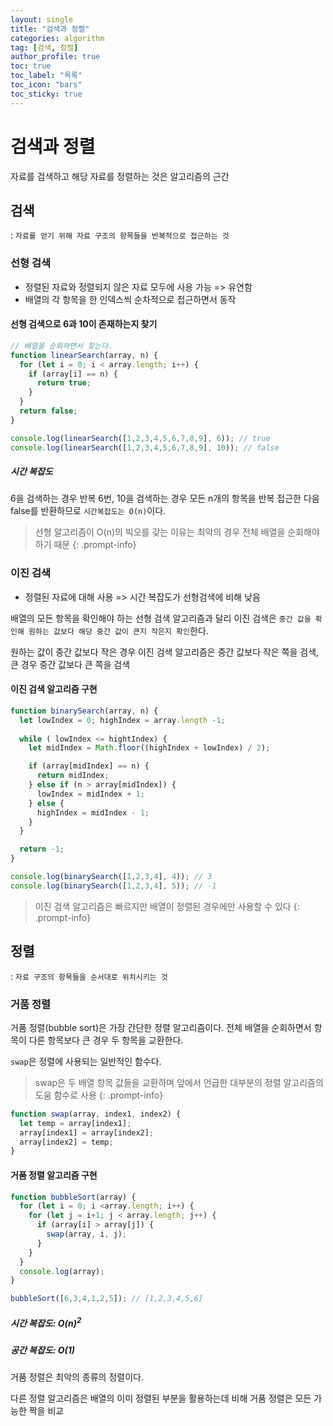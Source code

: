 ```yaml
---
layout: single
title: "검색과 정렬"
categories: algorithm
tag: [검색, 정렬]
author_profile: true
toc: true
toc_label: "목록"
toc_icon: "bars"
toc_sticky: true
---
```


# 검색과 정렬

자료를 검색하고 해당 자료를 정렬하는 것은 알고리즘의 근간

## 검색 
:  `자료를 얻기 위해 자료 구조의 항목들을 반복적으로 접근하는 것`


### 선형 검색
- 정렬된 자료와 정렬되지 않은 자료 모두에 사용 가능 => 유연함
- 배열의 각 항목을 한 인덱스씩 순차적으로 접근하면서 동작

#### 선형 검색으로 6과 10이 존재하는지 찾기 

```javascript
// 배열을 순회하면서 찾는다.
function linearSearch(array, n) {
  for (let i = 0; i < array.length; i++) {
    if (array[i] == n) {
      return true;
    }
  }
  return false;
}

console.log(linearSearch([1,2,3,4,5,6,7,8,9], 6)); // true
console.log(linearSearch([1,2,3,4,5,6,7,8,9], 10)); // false
```
##### 시간 복잡도
6을 검색하는 경우 반복 6번, 10을 검색하는 경우 모든 n개의 항목을 반복 접근한 다음 false를 반환하므로 `시간복잡도는 O(n)`이다.

>선형 알고리즘이 O(n)의 빅오를 갖는 이유는 최악의 경우 전체 배열을 순회해야하기 때문
{: .prompt-info}

### 이진 검색
- 정렬된 자료에 대해 사용 => 시간 복잡도가 선형검색에 비해 낮음


배열의 모든 항목을 확인해야 하는 선형 검색 알고리즘과 달리 이진 검색은 `중간 값을 확인해 원하는 값보다 해당 중간 값이 큰지 작은지 확인`한다.

원하는 값이 중간 값보다 작은 경우 이진 검색 알고리즘은 중간 값보다 작은 쪽을 검색, 큰 경우 중간 값보다 큰 쪽을 검색

#### 이진 검색 알고리즘 구현

```javascript
function binarySearch(array, n) {
  let lowIndex = 0; highIndex = array.length -1;
  
  while ( lowIndex <= hightIndex) {
    let midIndex = Math.floor((highIndex + lowIndex) / 2);

    if (array[midIndex] == n) {
      return midIndex;
    } else if (n > array[midIndex]) {
      lowIndex = midIndex + 1;
    } else {
      highIndex = midIndex - 1;
    }
  }

  return -1;
}

console.log(binarySearch([1,2,3,4], 4)); // 3
console.log(binarySearch([1,2,3,4], 5)); // -1
```

> 이진 검색 알고리즘은 빠르지만 배열이 정렬된 경우에만 사용할 수 있다
{: .prompt-info}

## 정렬 
: `자료 구조의 항목들을 순서대로 위치시키는 것`

### 거품 정렬

거품 정렬(bubble sort)은 가장 간단한 정렬 알고리즘이다. 
전체 배열을 순회하면서 항목이 다른 항목보다 큰 경우 두 항목을 교환한다.

`swap`은 정렬에 사용되는 일반적인 함수다.

> swap은 두 배열 항목 값들을 교환하며 앞에서 언급한 대부분의 정렬 알고리즘의 도움 함수로 사용
{: .prompt-info}

```javascript
function swap(array, index1, index2) {
  let temp = array[index1];
  array[index1] = array[index2];
  array[index2] = temp;
}
```

#### 거품 정렬 알고리즘 구현

```javascript
function bubbleSort(array) {
  for (let i = 0; i <array.length; i++) {
    for (let j = i+1; j < array.length; j++) {
      if (array[i] > array[j]) {
        swap(array, i, j);
      }
    }
  }
  console.log(array);
}

bubbleSort([6,3,4,1,2,5]); // [1,2,3,4,5,6]
```

##### 시간 복잡도: O(n)<sup>2
##### 공간 복잡도: O(1)

거품 정렬은 최악의 종류의 정렬이다.

다른 정렬 알고리즘은 배열의 이미 정렬된 부분을 활용하는데 비해 거품 정렬은 모든 가능한 짝을 비교